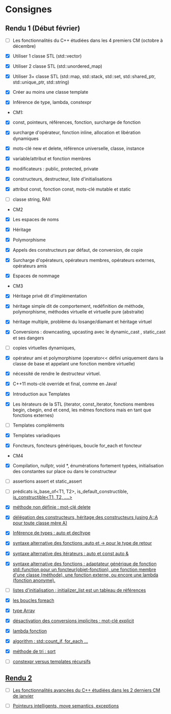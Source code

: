# Consignes


## Rendu 1 (Début février)

- [ ] Les fonctionnalités du C++ étudiées dans les 4 premiers CM (octobre à décembre)

- [X] Utiliser 1 classe STL (std::vector)

- [X] Utiliser 2 classe STL (std::unordered_map)

- [X] Utiliser 3+ classe STL (std::map, std::stack, std::set, std::shared_ptr, std::unique_ptr, std::string)

- [X] Créer au moins une classe template

- [X] Inférence de type, lambda, constexpr

* CM1:
- [X] const, pointeurs, références, fonction, surcharge de fonction

- [X] surcharge d'opérateur, fonction inline, allocation et libération dynamiques

- [X] mots-clé new et delete, référence universelle,  classe, instance

- [X] variable/attribut et fonction membres

- [X] modificateurs : public, protected, private

- [X] constructeurs, destructeur, liste d'initialisations

- [X] attribut const, fonction const, mots-clé mutable et static

- [ ] classe string, RAII

* CM2
- [X] Les espaces de noms

- [X] Héritage

- [X] Polymorphisme

- [X] Appels des constructeurs par défaut, de conversion, de copie

- [X] Surcharge d'opérateurs, opérateurs membres, opérateurs externes, opérateurs amis

- [X] Espaces de nommage


* CM3

- [X] Héritage privé dit d'implémentation

- [X] héritage simple dit de comportement, redéfinition de méthode, polymorphisme, méthodes virtuelle et virtuelle pure (abstraite)

- [X] héritage multiple, problème du losange/diamant et héritage virtuel



- [X] Conversions : downcasting, upcasting avec le dynamic_cast , static_cast et ses dangers

- [ ] copies virtuelles dynamiques,

- [X] opérateur ami et polymorphisme (operator<< défini uniquement dans la classe de base et appelant une fonction membre virtuelle)

- [X] nécessité de rendre le destructeur virtuel.

- [X] C++11 mots-clé override et final, comme en Java!

- [X] Introduction aux Templates

- [X] Les itérateurs de la STL (iterator, const_iterator, fonctions membres begin, cbegin, end et cend, les mêmes fonctions mais en tant que fonctions externes)

- [ ] Templates compléments

- [X] Templates variadiques

- [X] Foncteurs, foncteurs génériques, boucle for_each et foncteur

* CM4

- [X] Compilation, nullptr, void *, énumérations fortement typées, initialisation des constantes sur place ou dans le constructeur

- [ ] assertions assert et static_assert

- [ ] prédicats is_base_of<T1, T2>, is_default_constructible<U>, is_constructible<T1, T2, ....>

- [X] méthode non définie : mot-clé delete

- [X] délégation des constructeurs, héritage des constructeurs (using A::A pour toute classe mère A)

- [X] Inférence de types : auto et decltype

- [X] syntaxe alternative des fonctions :auto et  -> pour le type de retour

- [X] syntaxe alternative des itérateurs : auto et const auto &

- [X] syntaxe alternative des fonctions : adaptateur générique de fonction std::function pour un foncteur(objet-fonction), une fonction membre d'une classe (méthode), une fonction externe, ou encore une lambda (fonction anonyme).

- [ ] listes d'initialisation ; initializer_list est un tableau de références

- [X] les boucles foreach

- [X] type Array

- [X] désactivation des conversions implicites : mot-clé explicit

- [X] lambda fonction

- [X] algorithm : std::count_if, for_each ...

- [X] méthode de tri : sort

- [ ] constexpr versus templates récursifs

## Rendu 2

- [ ] Les fonctionnalités avancées du C++ étudiées dans les 2 derniers CM de janvier

- [ ] Pointeurs intelligents, move semantics, exceptions
